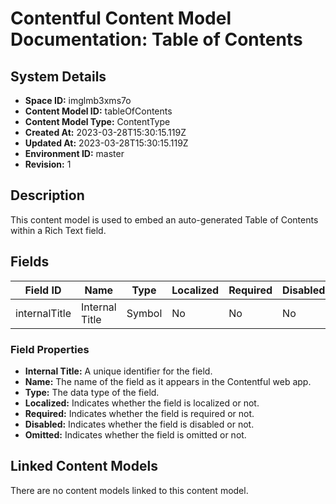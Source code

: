 # Contentful Content Model Documentation: Table of Contents

## System Details

- **Space ID:** imglmb3xms7o
- **Content Model ID:** tableOfContents
- **Content Model Type:** ContentType
- **Created At:** 2023-03-28T15:30:15.119Z
- **Updated At:** 2023-03-28T15:30:15.119Z
- **Environment ID:** master
- **Revision:** 1

## Description

This content model is used to embed an auto-generated Table of Contents within a Rich Text field.

## Fields

| Field ID | Name | Type | Localized | Required | Disabled | Omitted |
| --- | --- | --- | --- | --- | --- | --- |
| internalTitle | Internal Title | Symbol | No | No | No | No |

### Field Properties

- **Internal Title:** A unique identifier for the field.
- **Name:** The name of the field as it appears in the Contentful web app.
- **Type:** The data type of the field.
- **Localized:** Indicates whether the field is localized or not.
- **Required:** Indicates whether the field is required or not.
- **Disabled:** Indicates whether the field is disabled or not.
- **Omitted:** Indicates whether the field is omitted or not.

## Linked Content Models

There are no content models linked to this content model.